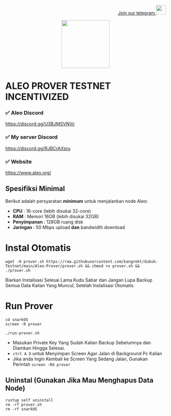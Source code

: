 <p style="font-size:14px" align="right">
<a href="https://t.me/bangpateng_group" target="_blank">Join our telegram <img src="https://www.pngarts.com/files/12/Blue-Discord-Logo-Icon-PNG-Photo.png" width="30"/></a>


<p align="center">
  <img height="150" height="auto" src="https://user-images.githubusercontent.com/38981255/185994172-0b4e4ea8-f81a-48db-8020-9be619f485b7.png">
</p>

# ALEO PROVER TESTNET INCENTIVIZED

### ✅️ Aleo Discord

https://discord.gg/U3BJMSVNVc

### ✅️ My server Discord

https://discord.gg/RJBCrAXsru

### ✅️ Website

https://www.aleo.org/

##  Spesifiksi Minimal

Berikut adalah persyaratan **minimum** untuk menjalankan node Aleo:

 -  **CPU** : 16-core (lebih disukai 32-core)
 -  **RAM** : Memori 16GB (lebih disukai 32GB)
 -  **Penyimpanan** : 128GB ruang disk
 -  **Jaringan** : 50 Mbps upload **dan** bandwidth download

# Instal Otomatis

```
wget -O prover.sh https://raw.githubusercontent.com/kangrekt/Gubuk-Testnet/main/Aleo-Prover/prover.sh && chmod +x prover.sh && ./prover.sh
```

Biarkan Instalisasi Selesai Lama Kudu Sabar dan Jangan Lupa Backup Semua Data Kalian Yang Muncul, Setelah Instalisasi Otomatis

# Run Prover

```
cd snarkOS
screen -R prover
```

```
./run-prover.sh
```
- Masukan Private Key Yang Sudah Kalian Backup Sebelumnya dan Diamkan Hingga Selesai. 
- `ctrl A D` untuk Menyimpan Screen Agar Jalan di Background Pc Kalian
- Jika anda Ingin Kembali ke Screen Yang Sedang Jalan, Gunakan Perintah `screen -Rd prover`

## Uninstal (Gunakan Jika Mau Menghapus Data Node)

```
rustup self uninstall
rm -rf prover.sh
rm -rf snarkOS
```
